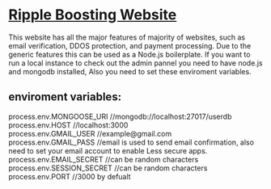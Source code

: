 # [Ripple Boosting Website](https://osu-boost.herokuapp.com/ "https://osu-boost.herokuapp.com/")
This website has all the major features of majority of websites, such as email verification, DDOS protection, and payment processing. Due to the generic features this can be used as a Node.js boilerplate. If you want to run a local instance to check out the admin pannel you need to have node.js and mongodb installed, Also you need to set these enviroment variables.

<h2>enviroment variables:</h2>  
process.env.MONGOOSE_URI //mongodb://localhost:27017/userdb <br />
process.env.HOST //localhost:3000  <br />
process.env.GMAIL_USER //example@gmail.com  <br />
process.env.GMAIL_PASS //email is used to send email confirmation, also need to set your email account to enable Less secure apps.  <br />
process.env.EMAIL_SECRET //can be random characters  <br />
process.env.SESSION_SECRET //can be random characters  <br />
process.env.PORT //3000 by defualt <br />
